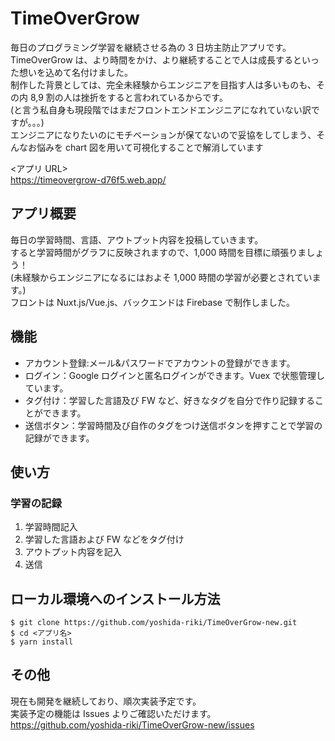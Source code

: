 # TimeOverGrow

毎日のプログラミング学習を継続させる為の 3 日坊主防止アプリです。<br>
TimeOverGrow は、より時間をかけ、より継続することで人は成長するといった想いを込めて名付けました。<br>
制作した背景としては、完全未経験からエンジニアを目指す人は多いものも、その内 8,9 割の人は挫折をすると言われているからです。<br>
(と言う私自身も現段階ではまだフロントエンドエンジニアになれていない訳ですが。。。)<br>
エンジニアになりたいのにモチベーションが保てないので妥協をしてしまう、そんなお悩みを chart 図を用いて可視化することで解消しています<br>

<アプリ URL><br>
https://timeovergrow-d76f5.web.app/

## アプリ概要

毎日の学習時間、言語、アウトプット内容を投稿していきます。<br>
すると学習時間がグラフに反映されますので、1,000 時間を目標に頑張りましょう！<br>
(未経験からエンジニアになるにはおよそ 1,000 時間の学習が必要とされています。)<br>
フロントは Nuxt.js/Vue.js、バックエンドは Firebase で制作しました。

## 機能

- アカウント登録:メール&パスワードでアカウントの登録ができます。
- ログイン：Google ログインと匿名ログインができます。Vuex で状態管理しています。
- タグ付け：学習した言語及び FW など、好きなタグを自分で作り記録することができます。
- 送信ボタン：学習時間及び自作のタグをつけ送信ボタンを押すことで学習の記録ができます。

## 使い方

### 学習の記録

1. 学習時間記入
2. 学習した言語および FW などをタグ付け
3. アウトプット内容を記入
4. 送信

## ローカル環境へのインストール方法

```
$ git clone https://github.com/yoshida-riki/TimeOverGrow-new.git
$ cd <アプリ名>
$ yarn install
```

## その他

現在も開発を継続しており、順次実装予定です。  
実装予定の機能は Issues よりご確認いただけます。  
https://github.com/yoshida-riki/TimeOverGrow-new/issues
